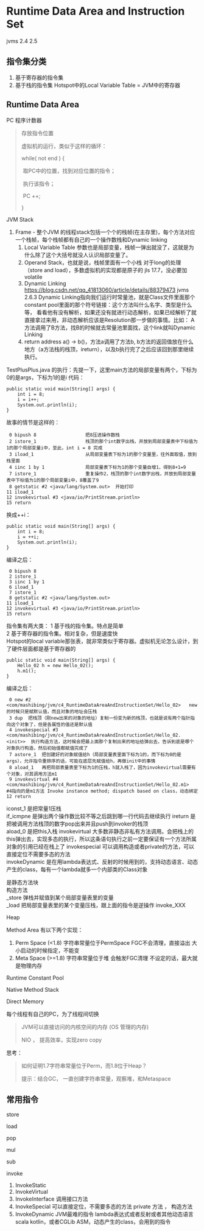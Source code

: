 # Runtime Data Area and Instruction Set

jvms 2.4 2.5

## 指令集分类

1. 基于寄存器的指令集
2. 基于栈的指令集
   Hotspot中的Local Variable Table = JVM中的寄存器

## Runtime Data Area

PC 程序计数器

> 存放指令位置
>
> 虚拟机的运行，类似于这样的循环：
>
> while( not end ) {
>
> ​	取PC中的位置，找到对应位置的指令；
>
> ​	执行该指令；
>
> ​	PC ++;
>
> }

JVM Stack

1. Frame - 整个JVM 的线程stack包括一个个的栈帧(在主存里)，每个方法对应一个栈帧，每个栈帧都有自己的一个操作数栈和Dynamic linking
   1. Local Variable Table 参数也是局部变量，栈帧一弹出就没了，这就是为什么除了这个大括号就没人认识局部变量了。
   2. Operand Stack，也就是说，栈帧里面有一个小栈
      对于long的处理（store and load），多数虚拟机的实现都是原子的
      jls 17.7，没必要加volatile
   3. Dynamic Linking
       https://blog.csdn.net/qq_41813060/article/details/88379473 
      jvms 2.6.3
      Dynamic Linking指向我们运行时常量池，就是Class文件里面那个constant pool里面的那个符号链接：这个方法叫什么名字、类型是什么等，
      看看他有没有解析，如果还没有就进行动态解析，如果已经解析了就直接拿过来用，非动态解析应该是Resolution那一步做的事情。比如：
      A方法调用了B方法，找B的时候就去常量池里面找，这个link就叫Dynamic Linking
   4. return address
      a() -> b()，方法a调用了方法b, b方法的返回值放在什么地方（a方法栈的栈顶，ireturn），以及b执行完了之后应该回到那里继续执行。

TestPlusPlus.java 的执行：先提一下，这里main方法的局部变量有两个，下标为0的是args，下标为1的是i
代码：
```
public static void main(String[] args) {
    int i = 8;
    i = i++;
    System.out.println(i);
}
```
故事的情节是这样的：
```
 0 bipush 8                  把8压进操作数栈 
 2 istore_1                  栈顶的那个int数字出栈，并放到局部变量表中下标值为1的那个局部变量i中，至此，int i = 8 完成
 3 iload_1                   从局部变量表下标为1的那个变量里，往外面取值，放到栈里面
 4 iinc 1 by 1               局部变量表下标为1的那个变量自增1，得到8+1=9
 7 istore_1                  重复操作2，栈顶的那个int数字出栈，并放到局部变量表中下标值为1的那个局部变量i中，8覆盖了9
 8 getstatic #2 <java/lang/System.out>  开始打印
11 iload_1
12 invokevirtual #3 <java/io/PrintStream.println>
15 return
```
换成++i：
```
public static void main(String[] args) {
    int i = 8;
    i = ++i;
    System.out.println(i);
}
```
编译之后：
```
 0 bipush 8
 2 istore_1
 3 iinc 1 by 1
 6 iload_1
 7 istore_1
 8 getstatic #2 <java/lang/System.out>
11 iload_1
12 invokevirtual #3 <java/io/PrintStream.println>
15 return
```
指令集有两大类：
1 基于栈的指令集。特点是简单  
2 基于寄存器的指令集。相对复杂，但是速度快  
Hotspot的local variable那张表，就非常类似于寄存器。虚拟机无论怎么设计，到了硬件层面都是基于寄存器的

```
public static void main(String[] args) {
    Hello_02 h = new Hello_02();
    h.m1();
}
```
编译之后：
```
 0 new #2 <com/mashibing/jvm/c4_RuntimeDataAreaAndInstructionSet/Hello_02>   new的时候只是赋默认值，而且对象的地址会压栈
 3 dup  把栈顶（刚new出来的对象的地址）复制一份变为新的栈顶，也就是说有两个指针指向这个对象了，但是各属性的值还是默认值
 4 invokespecial #3 <com/mashibing/jvm/c4_RuntimeDataAreaAndInstructionSet/Hello_02.<init>>  执行构造方法，这时候会把最上面那个复制出来的地址给弹出去，告诉到底是哪个对象执行构造，然后初始值都赋值完成了
 7 astore_1  把创建好的对象赋值给h（局部变量表里面下标为1的，而下标为0的是args），允许指令重排序的话，可能在底层先赋值给h，再做init中的事情
 8 aload_1   再把局部表量表里下标为1的压栈，h就入栈了，因为invokevirtual需要有个对象，对其调用方法m1
 9 invokevirtual #4 <com/mashibing/jvm/c4_RuntimeDataAreaAndInstructionSet/Hello_02.m1>   #4指向的是m1方法 Invoke instance method; dispatch based on class，动态绑定
12 return
```
iconst_1 是把常量1压栈  
if_icmpne 是弹出两个操作数比较不等之后跳到哪一行代码去继续执行
ireturn 是把被调用方法栈顶的数字pop出来并且push到invoker的栈顶  
aload_0 是把this入栈
invokevirtual 大多数非静态非私有方法调用。会把栈上的this弹出去，实现多态的执行，所以这条语句执行之前一定要保证有一个方法所属对象的引用已经在栈上了
invokespecial 可以调用构造或者private的方法，可以直接定位不需要多态的方法  
invokeDynamic 是在用lambda表达式、反射的时候用到的，支持动态语言、动态产生的class，每有一个lambda就多一个内部类的Class对象

<clinit> 是静态方法块    
<init> 构造方法  
_store 弹栈并赋值到某个局部变量表里的变量  
_load 把局部变量表里的某个变量压栈，跟上面的指令是逆操作
invoke_XXX 

Heap

Method Area 有以下两个实现：

1. Perm Space (<1.8)
   字符串常量位于PermSpace
   FGC不会清理，直接溢出
   大小启动的时候指定，不能变
2. Meta Space (>=1.8)
   字符串常量位于堆
   会触发FGC清理
   不设定的话，最大就是物理内存

Runtime Constant Pool

Native Method Stack

Direct Memory

每个线程有自己的PC，为了线程间切换

> JVM可以直接访问的内核空间的内存 (OS 管理的内存)
>
> NIO ， 提高效率，实现zero copy

思考：

> 如何证明1.7字符串常量位于Perm，而1.8位于Heap？
>
> 提示：结合GC， 一直创建字符串常量，观察堆，和Metaspace



## 常用指令

store

load

pop

mul

sub

invoke

1. InvokeStatic
2. InvokeVirtual
3. InvokeInterface 调用接口方法
4. InovkeSpecial
   可以直接定位，不需要多态的方法
   private 方法 ， 构造方法
5. InvokeDynamic
   JVM最难的指令
   lambda表达式或者反射或者其他动态语言scala kotlin，或者CGLib ASM，动态产生的class，会用到的指令

